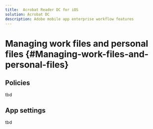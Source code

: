 ```yaml
---
title:  Acrobat Reader DC for iOS
solution: Acrobat DC
description: Adobe mobile app enterprise workflow features
---
```


# Managing work files and personal files {#Managing-work-files-and-personal-files}

## Policies

tbd

## App settings

tbd